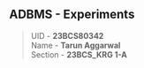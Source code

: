 ## ADBMS - Experiments

> UID - <b>23BCS80342</b> <br/>
> Name - <b>Tarun Aggarwal</b> <br/>
> Section - <b>23BCS_KRG 1-A</b>
